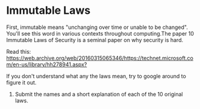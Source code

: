 # Immutable Laws
First, immutable means "unchanging over time or unable to be changed". You'll see this word in various contexts throughout computing.The paper 10 Immutable Laws of Security is a seminal paper on why security is hard. 

Read this: <https://web.archive.org/web/20160315065346/https://technet.microsoft.com/en-us/library/hh278941.aspx?>

If you don't understand what any the laws mean, try to google around to figure it out.

1. Submit the names and a short explanation of each of the 10 original laws. 
